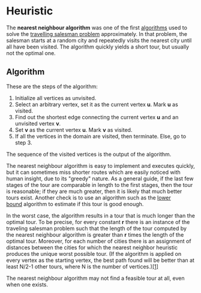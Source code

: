 # Heuristic

The **nearest neighbour algorithm** was one of the first [algorithms](https://en.wikipedia.org/wiki/Algorithm "Algorithm") used to solve the [travelling salesman problem](https://en.wikipedia.org/wiki/Travelling_salesman_problem "Travelling salesman problem") approximately. In that problem, the salesman starts at a random city and repeatedly visits the nearest city until all have been visited. The algorithm quickly yields a short tour, but usually not the optimal one.

## Algorithm

These are the steps of the algorithm:

1. Initialize all vertices as unvisited.
2. Select an arbitrary vertex, set it as the current vertex **u**. Mark **u** as visited.
3. Find out the shortest edge connecting the current vertex **u** and an unvisited vertex **v**.
4. Set **v** as the current vertex **u**. Mark **v** as visited.
5. If all the vertices in the domain are visited, then terminate. Else, go to step 3.

The sequence of the visited vertices is the output of the algorithm.

The nearest neighbour algorithm is easy to implement and executes quickly, but it can sometimes miss shorter routes which are easily noticed with human insight, due to its "greedy" nature. As a general guide, if the last few stages of the tour are comparable in length to the first stages, then the tour is reasonable; if they are much greater, then it is likely that much better tours exist. Another check is to use an algorithm such as the [lower bound](https://en.wikipedia.org/wiki/Upper_and_lower_bounds "Upper and lower bounds") algorithm to estimate if this tour is good enough.

In the worst case, the algorithm results in a tour that is much longer than the optimal tour. To be precise, for every constant **r** there is an instance of the traveling salesman problem such that the length of the tour computed by the nearest neighbour algorithm is greater than **r** times the length of the optimal tour. Moreover, for each number of cities there is an assignment of distances between the cities for which the nearest neighbor heuristic produces the unique worst possible tour. (If the algorithm is applied on every vertex as the starting vertex, the best path found will be better than at least N/2-1 other tours, where N is the number of vertices.)[[1]](https://en.wikipedia.org/wiki/Nearest_neighbour_algorithm#cite_note-1)

The nearest neighbour algorithm may not find a feasible tour at all, even when one exists.
